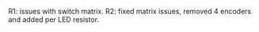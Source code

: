 R1: issues with switch matrix.
R2: fixed matrix issues, removed 4 encoders and added per LED resistor.
